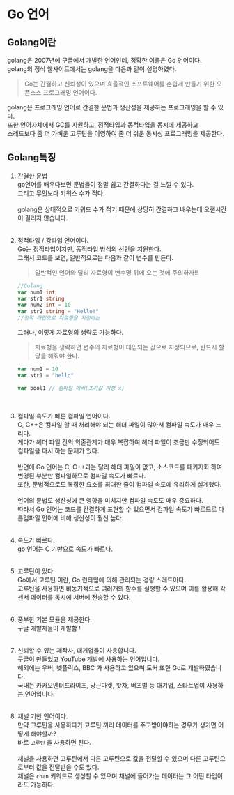 # Go 언어

## Golang이란
golang은 2007년에 구글에서 개발한 언어인데, 정확한 이름은 Go 언어이다.<br>
golang의 정식 웹사이트에서는 golang을 다음과 같이 설명하였다.<br>

> Go는 간결하고 신뢰성이 있으며 효율적인 소프트웨어를 손쉽게 만들기 위한 오픈소스 프로그래밍 언어이다.

golang은 프로그래밍 언어로 간결한 문법과 생산성을 제공하는 프로그래밍을 할 수 있다.<br>
또한 언어자체에서 GC를 지원하고, 정적타입과 동적타입을 동시에 제공하고<br>
스레드보다 좀 더 가벼운 고루틴을 이영하여 좀 더 쉬운 동시성 프로그래밍을 제공한다.<br>

## Golang특징
1. 간결한 문법<br>
    go언어를 배우다보면 문법들이 정말 쉽고 간결하다는 걸 느낄 수 있다.<br>
    그리고 무엇보다 키워스 수가 적다.<br>
    <br> 
    golang은 상대적으로 키워드 수가 적기 때문에 상당히 간결하고 배우는데 오랜시간이 걸리지 않습니다.<br>
    <br>
2. 정적타입 / 강타입 언어이다. <br> 
    Go는 정적타입이지만, 동적타입 방식의 선언을 지원한다.<br>
    그래서 코드를 보면, 일반적으로는 다음과 같이 변수를 만든다.<br>
    > 일반적인 언어와 달리 자료형이 변수명 뒤에 오는 것에 주의하자!!

    ``` go
    //Golang
    var num1 int
    var str1 string
    var num2 int = 10
    var str2 string = "Hello!"
    //정적 타입으로 자료형을 지정하는 
    ```
    그러나, 이렇게 자료형의 생략도 가능하다.<br>
    > 자료형을 생략하면 변수의 자료형이 대입되는 값으로 지정되므로, 반드시 할당을 해줘야 한다.

    ``` go
    var num1 = 10
    var str1 = "hello"

    var bool1 // 컴파일 에러(초기값 지정 x)
    ```
    <br>
3. 컴파일 속도가 빠른 컴파일 언어이다.<br>
    C, C++은 컴파일 할 때 처리해야 되는 해더 파일이 많아서 컴파일 속도가 매우 느리다.<br>
    게다가 헤더 파일 간의 의존관계가 매우 복잡하여 헤더 파일이 조금만 수정되어도 컴파일을 다시 하는 문제가 있다.<br>
    <br>
    반면에 Go 언어는 C, C++과는 달리 헤더 파일이 없고, 소스코드를 패키지화 하여 변경된 부분만 컴파일하므로 컴파일 속도가 빠르다.<br>
    또한, 문법적으로도 복잡한 요소를 최대한 줄여 컴파일 속도에 유리하게 설계했다.<br>
    <br>
    언어의 문법도 생산성에 큰 영향을 미치지만 컴파일 속도도 매우 중요하다.<br>
    따라서 Go 언어는 코드를 간결하게 표현할 수 있으면서 컴파일 속도가 빠르므로 다른컴파일 언어에 비해 생산성이 훨신 높다. <br>
    <br>
4. 속도가 빠르다.<br>
    go 언어는 C 기반으로 속도가 빠르다.<br>
    <br>
5. 고루틴이 있다.<br>
    Go에서 고루틴 이란, Go 런타임에 의해 관리되는 경량 스레드이다.<br>
    고루틴을 사용하면 비동기적으로 여러개의 함수를 실행할 수 있으며 이를 활용해 각 센서 데이터를 동시에 서버에 전송할 수 있다.<br>
    <br>
6. 풍부한 기본 모듈을 제공한다.<br>
    구글 개발자들이 개발함 !<br>
    <br>
7. 신뢰할 수 있는 제작사, 대기업들이 사용합니다.<br>
    구글이 만들었고 YouTube 개발에 사용하는 언어입니다.<br>
    해외에는 우버, 넷플릭스, BBC 가 사용하고 있으며 도커 또한 Go로 개발하였습니다.<br>
    국내는 카카오엔터프라이즈, 당근마켓, 왓차, 버즈빌 등 대기업, 스타트업이 사용하는 언어입니다.<br>
    <br>
8. 채널 기반 언어이다.<br>
    만약 고루틴을 사용하다가 고루틴 끼리 데이터를 주고받아야하는 경우가 생기면 어떻게 해야할까?<br>
    바로 ```고루틴``` 을 사용하면 된다.<br>
    <br>
    채널을 사용하면 고루틴에서 다른 고루틴으로 값을 전달할 수 있으며 다른 고루틴으로부터 값을 전달받을 수도 있다.<br>
    채널은 ```chan``` 키워드로 생성할 수 있으며 채널에 들어가는 데이터는 그 어떤 타입이라도 가능하다.<br>
